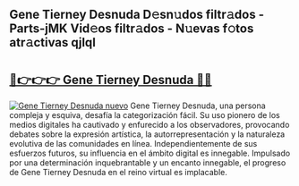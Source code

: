 ## Gene Tierney Desnuda D𝚎sn𝚞dos filtr𝚊dos - Parts-jMK Vid𝚎os filtr𝚊dos - N𝚞evas f𝚘tos atr𝚊ctivas qjlqI

# <h2><a href="http://mb5qnf.tromn.icu/?c=Gene+Tierney+Desnuda">🔗👉👉👉 Gene Tierney Desnuda 🔗🔗</a></h2>

[![Gene Tierney Desnuda nuevo](https://i.imgur.com/pEAQMta.gif)](http://mb5qnf.tromn.icu/?c=Gene+Tierney+Desnuda)
Gene Tierney Desnuda, una persona compleja y esquiva, desafía la categorización fácil. Su uso pionero de los medios digitales ha cautivado y enfurecido a los observadores, provocando debates sobre la expresión artística, la autorrepresentación y la naturaleza evolutiva de las comunidades en línea. Independientemente de sus esfuerzos futuros, su influencia en el ámbito digital es innegable. Impulsado por una determinación inquebrantable y un encanto innegable, el progreso de Gene Tierney Desnuda en el reino virtual es implacable.
